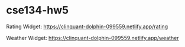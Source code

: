 # cse134-hw5
Rating Widget: https://clinquant-dolphin-099559.netlify.app/rating 

Weather Widget: https://clinquant-dolphin-099559.netlify.app/weather 
